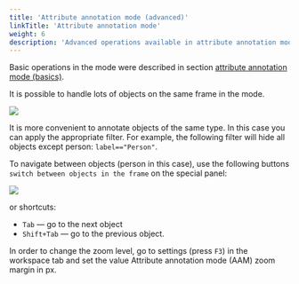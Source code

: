 ```yaml
---
title: 'Attribute annotation mode (advanced)'
linkTitle: 'Attribute annotation mode'
weight: 6
description: 'Advanced operations available in attribute annotation mode.'
---
```


Basic operations in the mode were described in section [attribute annotation mode (basics)](/docs/manual/basics/attribute-annotation-mode-basics/).

It is possible to handle lots of objects on the same frame in the mode.

![](/images/image058_detrac.jpg)

It is more convenient to annotate objects of the same type. In this case you can apply
the appropriate filter. For example, the following filter will
hide all objects except person: `label=="Person"`.

To navigate between objects (person in this case),
use the following buttons `switch between objects in the frame` on the special panel:

![](/images/image026.jpg)

or shortcuts:

- `Tab` — go to the next object
- `Shift+Tab` — go to the previous object.

In order to change the zoom level, go to settings (press `F3`)
in the workspace tab and set the value Attribute annotation mode (AAM) zoom margin in px.
